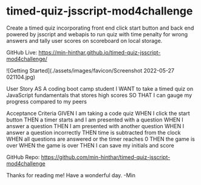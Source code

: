 # timed-quiz-jsscript-mod4challenge
Create a timed quiz incorporating front end click start button and back end powered by jsscript and webapis to run quiz with time penalty for wrong answers and tally user scores on scoreboard on local storage.

GitHub Live: https://min-hinthar.github.io/timed-quiz-jsscript-mod4challenge/

![Getting Started](./assets/images/favicon/Screenshot 2022-05-27 021104.jpg)

User Story
AS A coding boot camp student
I WANT to take a timed quiz on JavaScript fundamentals that stores high scores
SO THAT I can gauge my progress compared to my peers

Acceptance Criteria
GIVEN I am taking a code quiz
WHEN I click the start button
THEN a timer starts and I am presented with a question
WHEN I answer a question
THEN I am presented with another question
WHEN I answer a question incorrectly
THEN time is subtracted from the clock
WHEN all questions are answered or the timer reaches 0
THEN the game is over
WHEN the game is over
THEN I can save my initials and score

GitHub Repo: https://github.com/min-hinthar/timed-quiz-jsscript-mod4challenge



Thanks for reading me! Have a wonderful day. -Min
